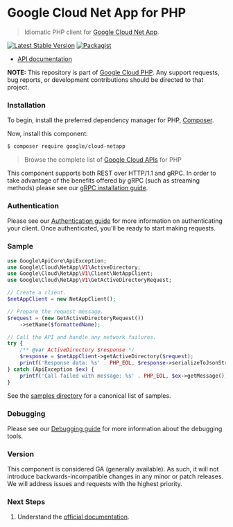 # Google Cloud Net App for PHP

> Idiomatic PHP client for [Google Cloud Net App](https://cloud.google.com/netapp).

[![Latest Stable Version](https://poser.pugx.org/google/cloud-netapp/v/stable)](https://packagist.org/packages/google/cloud-netapp) [![Packagist](https://img.shields.io/packagist/dm/google/cloud-netapp.svg)](https://packagist.org/packages/google/cloud-netapp)

* [API documentation](https://cloud.google.com/php/docs/reference/cloud-netapp/latest)

**NOTE:** This repository is part of [Google Cloud PHP](https://github.com/googleapis/google-cloud-php). Any
support requests, bug reports, or development contributions should be directed to
that project.

### Installation

To begin, install the preferred dependency manager for PHP, [Composer](https://getcomposer.org/).

Now, install this component:

```sh
$ composer require google/cloud-netapp
```

> Browse the complete list of [Google Cloud APIs](https://cloud.google.com/php/docs/reference)
> for PHP

This component supports both REST over HTTP/1.1 and gRPC. In order to take advantage of the benefits
offered by gRPC (such as streaming methods) please see our
[gRPC installation guide](https://cloud.google.com/php/grpc).

### Authentication

Please see our [Authentication guide](https://github.com/googleapis/google-cloud-php/blob/main/AUTHENTICATION.md) for more information
on authenticating your client. Once authenticated, you'll be ready to start making requests.

### Sample

```php
use Google\ApiCore\ApiException;
use Google\Cloud\NetApp\V1\ActiveDirectory;
use Google\Cloud\NetApp\V1\Client\NetAppClient;
use Google\Cloud\NetApp\V1\GetActiveDirectoryRequest;

// Create a client.
$netAppClient = new NetAppClient();

// Prepare the request message.
$request = (new GetActiveDirectoryRequest())
    ->setName($formattedName);

// Call the API and handle any network failures.
try {
    /** @var ActiveDirectory $response */
    $response = $netAppClient->getActiveDirectory($request);
    printf('Response data: %s' . PHP_EOL, $response->serializeToJsonString());
} catch (ApiException $ex) {
    printf('Call failed with message: %s' . PHP_EOL, $ex->getMessage());
}
```

See the [samples directory](https://github.com/googleapis/google-cloud-php-netapp/tree/main/samples) for a canonical list of samples.

### Debugging

Please see our [Debugging guide](https://github.com/googleapis/google-cloud-php/blob/main/DEBUG.md)
for more information about the debugging tools.

### Version

This component is considered GA (generally available). As such, it will not introduce backwards-incompatible changes in
any minor or patch releases. We will address issues and requests with the highest priority.

### Next Steps

1. Understand the [official documentation](https://cloud.google.com/netapp/volumes/docs/discover/overview).

